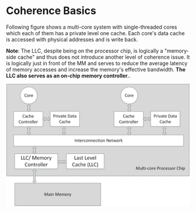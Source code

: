 # Coherence Basics
Following figure shows a multi-core system with single-threaded cores which each of them has a private level one cache. Each core's data cache is accessed with physical addresses and is write back.

**Note**: The LLC, despite being on the processor chip, is logically a "memory-side cache" and thus does not introduce another level of coherence issue. It is logically just in front of the MM and serves to reduce the average latency of memory accesses and increase the memory's effective bandwidth. **The LLC also serves as an on-chip memory controller.**.

![multi-core processor](img/basic_system.jpg)